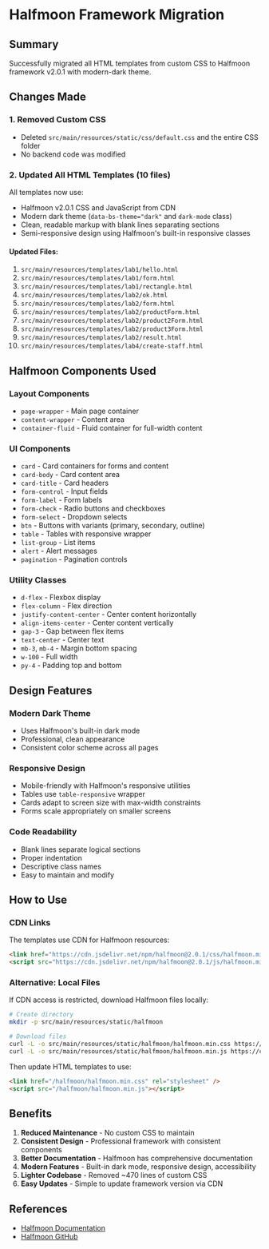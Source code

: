# Halfmoon Framework Migration

## Summary
Successfully migrated all HTML templates from custom CSS to Halfmoon framework v2.0.1 with modern-dark theme.

## Changes Made

### 1. Removed Custom CSS
- Deleted `src/main/resources/static/css/default.css` and the entire CSS folder
- No backend code was modified

### 2. Updated All HTML Templates (10 files)
All templates now use:
- Halfmoon v2.0.1 CSS and JavaScript from CDN
- Modern dark theme (`data-bs-theme="dark"` and `dark-mode` class)
- Clean, readable markup with blank lines separating sections
- Semi-responsive design using Halfmoon's built-in responsive classes

#### Updated Files:
1. `src/main/resources/templates/lab1/hello.html`
2. `src/main/resources/templates/lab1/form.html`
3. `src/main/resources/templates/lab1/rectangle.html`
4. `src/main/resources/templates/lab2/ok.html`
5. `src/main/resources/templates/lab2/form.html`
6. `src/main/resources/templates/lab2/productForm.html`
7. `src/main/resources/templates/lab2/product2Form.html`
8. `src/main/resources/templates/lab2/product3Form.html`
9. `src/main/resources/templates/lab2/result.html`
10. `src/main/resources/templates/lab4/create-staff.html`

## Halfmoon Components Used

### Layout Components
- `page-wrapper` - Main page container
- `content-wrapper` - Content area
- `container-fluid` - Fluid container for full-width content

### UI Components
- `card` - Card containers for forms and content
- `card-body` - Card content area
- `card-title` - Card headers
- `form-control` - Input fields
- `form-label` - Form labels
- `form-check` - Radio buttons and checkboxes
- `form-select` - Dropdown selects
- `btn` - Buttons with variants (primary, secondary, outline)
- `table` - Tables with responsive wrapper
- `list-group` - List items
- `alert` - Alert messages
- `pagination` - Pagination controls

### Utility Classes
- `d-flex` - Flexbox display
- `flex-column` - Flex direction
- `justify-content-center` - Center content horizontally
- `align-items-center` - Center content vertically
- `gap-3` - Gap between flex items
- `text-center` - Center text
- `mb-3`, `mb-4` - Margin bottom spacing
- `w-100` - Full width
- `py-4` - Padding top and bottom

## Design Features

### Modern Dark Theme
- Uses Halfmoon's built-in dark mode
- Professional, clean appearance
- Consistent color scheme across all pages

### Responsive Design
- Mobile-friendly with Halfmoon's responsive utilities
- Tables use `table-responsive` wrapper
- Cards adapt to screen size with max-width constraints
- Forms scale appropriately on smaller screens

### Code Readability
- Blank lines separate logical sections
- Proper indentation
- Descriptive class names
- Easy to maintain and modify

## How to Use

### CDN Links
The templates use CDN for Halfmoon resources:
```html
<link href="https://cdn.jsdelivr.net/npm/halfmoon@2.0.1/css/halfmoon.min.css" rel="stylesheet" />
<script src="https://cdn.jsdelivr.net/npm/halfmoon@2.0.1/js/halfmoon.min.js"></script>
```

### Alternative: Local Files
If CDN access is restricted, download Halfmoon files locally:
```bash
# Create directory
mkdir -p src/main/resources/static/halfmoon

# Download files
curl -L -o src/main/resources/static/halfmoon/halfmoon.min.css https://cdn.jsdelivr.net/npm/halfmoon@2.0.1/css/halfmoon.min.css
curl -L -o src/main/resources/static/halfmoon/halfmoon.min.js https://cdn.jsdelivr.net/npm/halfmoon@2.0.1/js/halfmoon.min.js
```

Then update HTML templates to use:
```html
<link href="/halfmoon/halfmoon.min.css" rel="stylesheet" />
<script src="/halfmoon/halfmoon.min.js"></script>
```

## Benefits

1. **Reduced Maintenance** - No custom CSS to maintain
2. **Consistent Design** - Professional framework with consistent components
3. **Better Documentation** - Halfmoon has comprehensive documentation
4. **Modern Features** - Built-in dark mode, responsive design, accessibility
5. **Lighter Codebase** - Removed ~470 lines of custom CSS
6. **Easy Updates** - Simple to update framework version via CDN

## References
- [Halfmoon Documentation](https://www.gethalfmoon.com/docs/)
- [Halfmoon GitHub](https://github.com/halfmoonui/halfmoon)
